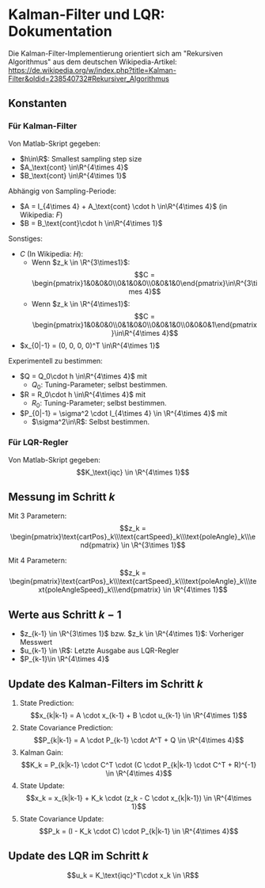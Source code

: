 # Kalman-Filter und LQR: Dokumentation
Die Kalman-Filter-Implementierung orientiert sich am "Rekursiven Algorithmus" aus dem deutschen Wikipedia-Artikel: 
https://de.wikipedia.org/w/index.php?title=Kalman-Filter&oldid=238540732#Rekursiver_Algorithmus

## Konstanten
### Für Kalman-Filter
Von Matlab-Skript gegeben:
- $h\in\R$: Smallest sampling step size
- $A_\text{cont} \in\R^{4\times 4}$
- $B_\text{cont} \in\R^{4\times 1}$

Abhängig von Sampling-Periode:
- $A = I_{4\times 4} + A_\text{cont} \cdot h \in\R^{4\times 4}$ (in Wikipedia: $F$)
- $B = B_\text{cont}\cdot h \in\R^{4\times 1}$

Sonstiges:
- $C$ (In Wikipedia: $H$):
    - Wenn $z_k \in \R^{3\times1}$: 
        $$C = \begin{pmatrix}1&0&0&0\\0&1&0&0\\0&0&1&0\end{pmatrix}\in\R^{3\times 4}$$
     - Wenn $z_k \in \R^{4\times1}$: 
        $$C = \begin{pmatrix}1&0&0&0\\0&1&0&0\\0&0&1&0\\0&0&0&1\end{pmatrix}\in\R^{4\times 4}$$
- $x_{0|-1} = (0, 0, 0, 0)^T \in\R^{4\times 1}$

Experimentell zu bestimmen:
- $Q = Q_0\cdot h  \in\R^{4\times 4}$ mit
    - $Q_0$: Tuning-Parameter; selbst bestimmen.
- $R = R_0\cdot h  \in\R^{4\times 4}$ mit
    - $R_0$: Tuning-Parameter; selbst bestimmen.
- $P_{0|-1} = \sigma^2 \cdot I_{4\times 4} \in \R^{4\times 4}$ mit
    - $\sigma^2\in\R$: Selbst bestimmen.

### Für LQR-Regler
Von Matlab-Skript gegeben:
$$K_\text{iqc} \in \R^{4\times 1}$$

## Messung im Schritt $k$
Mit 3 Parametern: 
$$z_k = \begin{pmatrix}\text{cartPos}_k\\\text{cartSpeed}_k\\\text{poleAngle}_k\\\end{pmatrix} \in \R^{3\times 1}$$

Mit 4 Parametern: 
$$z_k = \begin{pmatrix}\text{cartPos}_k\\\text{cartSpeed}_k\\\text{poleAngle}_k\\\text{poleAngleSpeed}_k\\\end{pmatrix} \in \R^{4\times 1}$$

## Werte aus Schritt $k-1$
- $z_{k-1} \in \R^{3\times 1}$ bzw. $z_k \in \R^{4\times 1}$: Vorheriger Messwert
- $u_{k-1} \in \R$: Letzte Ausgabe aus LQR-Regler
- $P_{k-1}\in \R^{4\times 4}$

## Update des Kalman-Filters im Schritt $k$
1. State Prediction:
    $$x_{k|k-1} = A \cdot x_{k-1} + B \cdot u_{k-1} \in \R^{4\times 1}$$
2. State Covariance Prediction:
    $$P_{k|k-1} = A \cdot P_{k-1} \cdot A^T + Q \in \R^{4\times 4}$$
3. Kalman Gain:
    $$K_k = P_{k|k-1} \cdot C^T \cdot (C \cdot P_{k|k-1} \cdot C^T + R)^{-1} \in \R^{4\times 4}$$
4. State Update:
    $$x_k = x_{k|k-1} + K_k \cdot (z_k - C \cdot x_{k|k-1}) \in \R^{4\times 1}$$
5. State Covariance Update:
    $$P_k = (I - K_k \cdot C) \cdot P_{k|k-1} \in \R^{4\times 4}$$

## Update des LQR im Schritt $k$
$$u_k = K_\text{iqc}^T\cdot x_k \in \R$$
